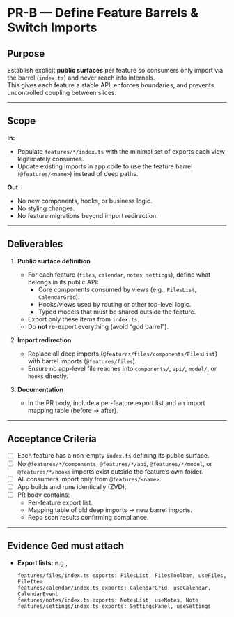 # PR-B — Define Feature Barrels & Switch Imports

## Purpose
Establish explicit **public surfaces** per feature so consumers only import via the barrel (`index.ts`) and never reach into internals.  
This gives each feature a stable API, enforces boundaries, and prevents uncontrolled coupling between slices.

---

## Scope

**In:**
- Populate `features/*/index.ts` with the minimal set of exports each view legitimately consumes.
- Update existing imports in app code to use the feature barrel (`@features/<name>`) instead of deep paths.

**Out:**
- No new components, hooks, or business logic.
- No styling changes.
- No feature migrations beyond import redirection.

---

## Deliverables

1. **Public surface definition**
   - For each feature (`files`, `calendar`, `notes`, `settings`), define what belongs in its public API:  
     - Core components consumed by views (e.g., `FilesList`, `CalendarGrid`).  
     - Hooks/views used by routing or other top-level logic.  
     - Typed models that must be shared outside the feature.  
   - Export only these items from `index.ts`.  
   - Do **not** re-export everything (avoid “god barrel”).

2. **Import redirection**
   - Replace all deep imports (`@features/files/components/FilesList`) with barrel imports (`@features/files`).  
   - Ensure no app-level file reaches into `components/`, `api/`, `model/`, or `hooks` directly.

3. **Documentation**
   - In the PR body, include a per-feature export list and an import mapping table (before → after).

---

## Acceptance Criteria

- [ ] Each feature has a non-empty `index.ts` defining its public surface.  
- [ ] No `@features/*/components`, `@features/*/api`, `@features/*/model`, or `@features/*/hooks` imports exist outside the feature’s own folder.  
- [ ] All consumers import only from `@features/<name>`.  
- [ ] App builds and runs identically (ZVD).  
- [ ] PR body contains:  
  - Per-feature export list.  
  - Mapping table of old deep imports → new barrel imports.  
  - Repo scan results confirming compliance.

---

## Evidence Ged must attach

- **Export lists:** e.g.,  
  ```text
  features/files/index.ts exports: FilesList, FilesToolbar, useFiles, FileItem
  features/calendar/index.ts exports: CalendarGrid, useCalendar, CalendarEvent
  features/notes/index.ts exports: NotesList, useNotes, Note
  features/settings/index.ts exports: SettingsPanel, useSettings
